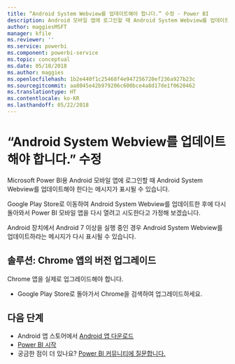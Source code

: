 ```yaml
---
title: “Android System Webview를 업데이트해야 합니다.” 수정 - Power BI
description: Android 모바일 앱에 로그인할 때 Android System Webview를 업데이트해야 한다는 메시지가 표시될 수 있습니다.
author: maggiesMSFT
manager: kfile
ms.reviewer: ''
ms.service: powerbi
ms.component: powerbi-service
ms.topic: conceptual
ms.date: 05/18/2018
ms.author: maggies
ms.openlocfilehash: 1b2e440f1c25468f4e947256720ef236a927b23c
ms.sourcegitcommit: aa8045e42b979206c600bce4a8d17de1f0620462
ms.translationtype: HT
ms.contentlocale: ko-KR
ms.lasthandoff: 05/22/2018
---
```

# <a name="fixing-need-to-update-android-system-webview"></a>“Android System Webview를 업데이트해야 합니다.” 수정
Microsoft Power BI용 Android 모바일 앱에 로그인할 때 Android System Webview를 업데이트해야 한다는 메시지가 표시될 수 있습니다. 

Google Play Store로 이동하여 Android System Webview를 업데이트한 후에 다시 돌아와서 Power BI 모바일 앱을 다시 열려고 시도한다고 가정해 보겠습니다. 

Android 장치에서 Android 7 이상을 실행 중인 경우 Android System Webview를 업데이트하라는 메시지가 다시 표시될 수 있습니다. 

## <a name="solution-upgrade-your-version-of-the-chrome-app"></a>솔루션: Chrome 앱의 버전 업그레이드
Chrome 앱을 실제로 업그레이드해야 합니다. 

* Google Play Store로 돌아가서 Chrome을 검색하여 업그레이드하세요.

## <a name="next-steps"></a>다음 단계
* Android 앱 스토어에서 [Android 앱 다운로드](http://go.microsoft.com/fwlink/?LinkID=544867)
* [Power BI 시작](service-get-started.md)
* 궁금한 점이 더 있나요? [Power BI 커뮤니티에 질문합니다.](http://community.powerbi.com/)

